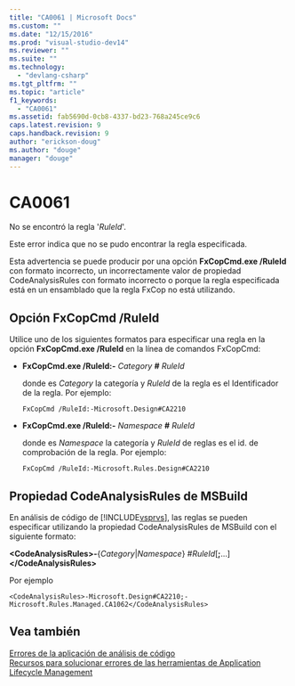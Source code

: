 ```yaml
---
title: "CA0061 | Microsoft Docs"
ms.custom: ""
ms.date: "12/15/2016"
ms.prod: "visual-studio-dev14"
ms.reviewer: ""
ms.suite: ""
ms.technology: 
  - "devlang-csharp"
ms.tgt_pltfrm: ""
ms.topic: "article"
f1_keywords: 
  - "CA0061"
ms.assetid: fab5690d-0cb8-4337-bd23-768a245ce9c6
caps.latest.revision: 9
caps.handback.revision: 9
author: "erickson-doug"
ms.author: "douge"
manager: "douge"
---
```

# CA0061
No se encontró la regla '*RuleId*'.  
  
 Este error indica que no se pudo encontrar la regla especificada.  
  
 Esta advertencia se puede producir por una opción **FxCopCmd.exe \/RuleId** con formato incorrecto, un incorrectamente valor de propiedad CodeAnalysisRules con formato incorrecto o porque la regla especificada está en un ensamblado que la regla FxCop no está utilizando.  
  
## Opción FxCopCmd \/RuleId  
 Utilice uno de los siguientes formatos para especificar una regla en la opción **FxCopCmd.exe \/RuleId** en la línea de comandos FxCopCmd:  
  
-   **FxCopCmd.exe \/RuleId:\-** *Category* **\#** *RuleId*  
  
     donde es *Category* la categoría y *RuleId* de la regla es el Identificador de la regla.  Por ejemplo:  
  
    ```  
    FxCopCmd /RuleId:-Microsoft.Design#CA2210  
    ```  
  
-   **FxCopCmd.exe \/RuleId:\-** *Namespace* **\#** *RuleId*  
  
     donde es *Namespace* la categoría y *RuleId* de reglas es el id. de comprobación de la regla.  Por ejemplo:  
  
    ```  
    FxCopCmd /RuleId:-Microsoft.Rules.Design#CA2210  
    ```  
  
## Propiedad CodeAnalysisRules de MSBuild  
 En análisis de código de [!INCLUDE[vsprvs](../assembler/masm/includes/vsprvs_md.md)], las reglas se pueden especificar utilizando la propiedad CodeAnalysisRules de MSBuild con el siguiente formato:  
  
 **\<CodeAnalysisRules\>\-**{*Category*&#124;*Namespace*} \#*RuleId*\[**;**...\]**\<\/CodeAnalysisRules\>**  
  
 Por ejemplo  
  
```  
<CodeAnalysisRules>-Microsoft.Design#CA2210;-Microsoft.Rules.Managed.CA1062</CodeAnalysisRules>  
```  
  
## Vea también  
 [Errores de la aplicación de análisis de código](../Topic/Code%20Analysis%20Application%20Errors.md)   
 [Recursos para solucionar errores de las herramientas de Application Lifecycle Management](../Topic/Resources%20for%20Troubleshooting%20Errors%20in%20Application%20Lifecycle%20Management%20Tools.md)